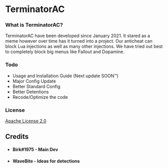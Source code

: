 # TerminatorAC
### What is TerminatorAC?
TerminatorAC have been developed since January 2021. It stared as a meme however over time has it turned into a project. Our anticheat can block Lua injections as well as many other injections. We have tried out best to completely block big menus like Fallout and Dopamine.

### Todo
* Usage and Installation Guide (Next update SOON&trade;)
* Major Config Update
* Better Standard Config
* Better Detentions
* Recode/Optimize the code

### License
[Apache License 2.0](https://choosealicense.com/licenses/apache-2.0/)

## Credits
* #### Birk#1975 - Main Dev
* #### WaveBite - Ideas for detections
